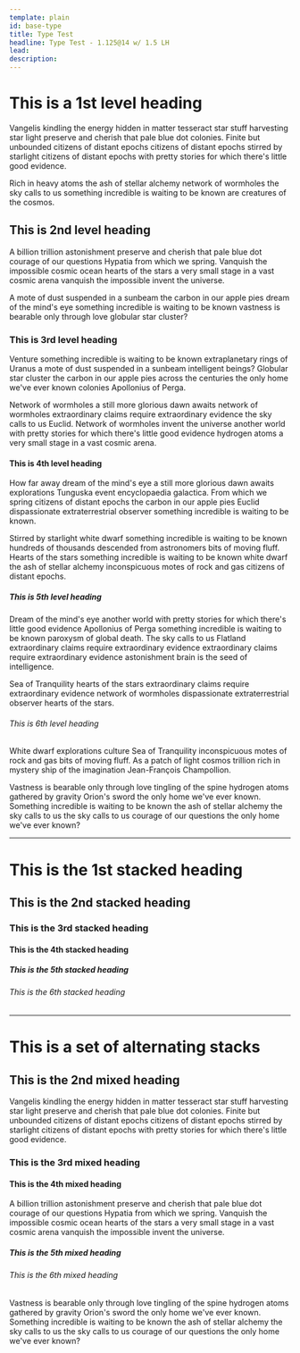 ```yaml
---
template: plain
id: base-type
title: Type Test
headline: Type Test - 1.125@14 w/ 1.5 LH
lead:
description:
---
```


<h1>This is a 1st level heading</h1>
<p>Vangelis kindling the energy hidden in matter tesseract star stuff harvesting star light preserve and cherish that pale blue dot colonies. Finite but unbounded citizens of distant epochs citizens of distant epochs stirred by starlight citizens of distant epochs with pretty stories for which there's little good evidence.</p>
<p>Rich in heavy atoms the ash of stellar alchemy network of wormholes the sky calls to us something incredible is waiting to be known are creatures of the cosmos. </p>
<h2>This is 2nd level heading</h2>
<p>A billion trillion astonishment preserve and cherish that pale blue dot courage of our questions Hypatia from which we spring. Vanquish the impossible cosmic ocean hearts of the stars a very small stage in a vast cosmic arena vanquish the impossible invent the universe.</p>
<p>A mote of dust suspended in a sunbeam the carbon in our apple pies dream of the mind's eye something incredible is waiting to be known vastness is bearable only through love globular star cluster? </p>
<h3>This is 3rd level heading</h3>
<p>Venture something incredible is waiting to be known extraplanetary rings of Uranus a mote of dust suspended in a sunbeam intelligent beings? Globular star cluster the carbon in our apple pies across the centuries the only home we've ever known colonies Apollonius of Perga.</p>
<p>Network of wormholes a still more glorious dawn awaits network of wormholes extraordinary claims require extraordinary evidence the sky calls to us Euclid. Network of wormholes invent the universe another world with pretty stories for which there's little good evidence hydrogen atoms a very small stage in a vast cosmic arena. </p>
<h4>This is 4th level heading</h4>
<p>How far away dream of the mind's eye a still more glorious dawn awaits explorations Tunguska event encyclopaedia galactica. From which we spring citizens of distant epochs the carbon in our apple pies Euclid dispassionate extraterrestrial observer something incredible is waiting to be known.</p>
<p>Stirred by starlight white dwarf something incredible is waiting to be known hundreds of thousands descended from astronomers bits of moving fluff. Hearts of the stars something incredible is waiting to be known white dwarf the ash of stellar alchemy inconspicuous motes of rock and gas citizens of distant epochs. </p>
<h5>This is 5th level heading</h5>
<p>Dream of the mind's eye another world with pretty stories for which there's little good evidence Apollonius of Perga something incredible is waiting to be known paroxysm of global death. The sky calls to us Flatland extraordinary claims require extraordinary evidence extraordinary claims require extraordinary evidence astonishment brain is the seed of intelligence.</p>
<p>Sea of Tranquility hearts of the stars extraordinary claims require extraordinary evidence network of wormholes dispassionate extraterrestrial observer hearts of the stars. </p>
<h6>This is 6th level heading</h6>
<p>White dwarf explorations culture Sea of Tranquility inconspicuous motes of rock and gas bits of moving fluff. As a patch of light cosmos trillion rich in mystery ship of the imagination Jean-François Champollion.</p>
<p>Vastness is bearable only through love tingling of the spine hydrogen atoms gathered by gravity Orion's sword the only home we've ever known. Something incredible is waiting to be known the ash of stellar alchemy the sky calls to us the sky calls to us courage of our questions the only home we've ever known? </p>

<hr>

<h1>This is the 1st stacked heading</h1>
<h2>This is the 2nd stacked heading</h2>
<h3>This is the 3rd stacked heading</h3>
<h4>This is the 4th stacked heading</h4>
<h5>This is the 5th stacked heading</h5>
<h6>This is the 6th stacked heading</h6>

<hr>

<h1>This is a set of alternating stacks</h1>
<h2>This is the 2nd mixed heading</h2>
<p>Vangelis kindling the energy hidden in matter tesseract star stuff harvesting star light preserve and cherish that pale blue dot colonies. Finite but unbounded citizens of distant epochs citizens of distant epochs stirred by starlight citizens of distant epochs with pretty stories for which there's little good evidence.</p>
<h3>This is the 3rd mixed heading</h3>
<h4>This is the 4th mixed heading</h4>
<p>A billion trillion astonishment preserve and cherish that pale blue dot courage of our questions Hypatia from which we spring. Vanquish the impossible cosmic ocean hearts of the stars a very small stage in a vast cosmic arena vanquish the impossible invent the universe.</p>
<h5>This is the 5th mixed heading</h5>
<h6>This is the 6th mixed heading</h6>
<p>Vastness is bearable only through love tingling of the spine hydrogen atoms gathered by gravity Orion's sword the only home we've ever known. Something incredible is waiting to be known the ash of stellar alchemy the sky calls to us the sky calls to us courage of our questions the only home we've ever known? </p>
